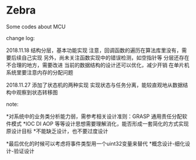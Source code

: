 # Zebra
Some codes about MCU

change log:

2018.11.18
结构分层，基本功能实现 
    注意，回调函数的遍历在算法库里没有，需要后续自己实现
    另外，尚未关注函数实现中的错误检测，如空指针等
    分层还存在不合理的地方，需要改进
    当前的数据结构的设计还可以优化，减少开销
    在单片机系统里要注意内存的分配问题

2018.11.27
添加了状态机的两种实现
    实现状态与任务分离，能较直观地从数据结构中观察到状态转移图

note:

*对系统中的业务类分析能力弱，需参考相关设计准则：GRASP 通用责任分配软件模式
*IOC DI AOP 等等设计思想需要理解消化，能否形成一套简化的方式实现原设计目标
*不能缺乏设计，也不要过度设计


*最后优化的时候可以考虑将事件类型用一个uint32变量来替代
*概念设计-细化设计-验证设计

